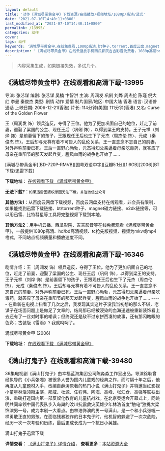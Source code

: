 ```yaml
---
layout: default
title: '动作《满城尽带黄金甲》下载资源/在线播放/视频地址/1080p/高清/蓝光'
date: "2021-07-10T14:40:11+0800"
last_modified_at: "2021-07-10T14:40:11+0800"
permalink: /13995/
categories: 动作
cover:
tags: 动作
keywords: '满城尽带黄金甲,在线免费看,1080p高清,bt种子,torrent,百度云盘,magnet,磁力链,迅雷下载资源'
description: '《满城尽带黄金甲》在线云播放手机西瓜影院吉吉影音免费看，1080p高清bd/hd未删减完整版和tc抢先枪版，mkv/mp4格式，附带bt/torrent种子、magnet/磁力链、百度云盘、网盘资源迅雷下载链接'
---
```


>内容采集生成，如果链接失效，多试几个。


## 《满城尽带黄金甲》在线观看和高清下载-13995

导演: 张艺谋 编剧: 张艺谋 吴楠 卞智洪 主演: 周润发 巩俐 刘烨 周杰伦 陈瑾 倪大红 李曼 秦俊杰 类型: 剧情 动作 爱情 制片国家/地区: 中国大陆 香港 语言: 汉语普通话 上映日期: 2006-12-21(香港) 片长: 114分钟(美国) 111分钟(香港) 又名: Curse of the Golden Flower

王（周润发 饰）领兵造反，夺得了王位。他为了更加巩固自己的地位，赶走了前妻，迎娶了梁国的公主、现任王后（巩俐 饰），以得到梁王的支持。王子元祥（刘烨 饰）是前妻留下的孩子，王跟现任王后也生下了元杰（周杰伦 饰）、元成（秦俊杰 饰）。王后却与元祥有着不可告人的乱伦关系，王一直念念不忘自己的前妻，对外声称前妻已死。王后一直野心勃勃，元杰得知父亲逼着母亲吃毒药，就答应了母亲在重阳节的那天发起兵变，腥风血雨的战争也开始了……


[满城尽带黄金甲][BD-720P-RMVB][国粤双语中字][豆瓣5.1分][1.6GB][2006][BT下载/迅雷下载]

**下载地址**： [在线观看下载 《满城尽带黄金甲》](https://www.btdx8.com/torrent/the_city_of_golden_armor_2006.html) 


**无法下载?**：`如果迅雷因版权原因无法下载，关注微信公众号 `

**其他方法1**：从百度云网盘下载视频，百度云网盘支持在线观看，非会员有限制，如果能找到迅雷下载链接、bt/torrent种子、magnet磁力链接、e2dk链接等，可以用迅雷、比特彗星等工具将完整视频下载到本地。

**其他方法2**：用手机云播、西瓜影院、吉吉影音等在线免费观看《满城尽带黄金甲》，一般提供1080p高清、hd/bd高清视频、tc抢先版视频，视频为mkv或mp4格式，不同站点视频质量和播放速度不同。


## 《满城尽带黄金甲》在线观看和高清下载-16346

剧情介绍：王（周润发 饰）领兵造反，夺得了王位。他为了更加巩固自己的地位，赶走了前妻，迎娶了梁国的公主、现任王后（巩俐 饰），以得到梁王的支持。王子元祥（刘烨 饰）是前妻留下的孩子，王跟现任王后也生下了元杰（周杰伦 饰）、元成（秦俊杰 饰）。王后却与元祥有着不可告人的乱伦关系，王一直念念不忘自己的前妻，对外声称前妻已死。王后一直野心勃勃，元杰得知父亲逼着母亲吃毒药，就答应了母亲在重阳节的那天发起兵变，腥风血雨的战争也开始了…… ----- 在重新在电视上扫看了几次之后，我发现其实这片子没我当初想的那么不堪，老谋子在场面问题上是做足了文章的，结局那已经被浸染的血海迅速被重新装饰看上去还有了一丝对时事的嘲讽；但终究还是敌不过东拼西凑的故事，还有那闪瞎眼的色彩；古装版《雷雨》? 我就呵呵了。


满城尽带黄金甲 (2006)

**下载地址**： [在线观看下载 《满城尽带黄金甲》](https://www.btbtdy.me/btdy/dy4103.html) 


## 《满山打鬼子》在线观看和高清下载-39480

36集电视剧《满山打鬼子》由幸福蓝海集团公司陈淼淼工作室出品。导演徐耿曾经执导的《小兵张嘎》被很多人誉为国内儿童戏的经典之作，而时隔十年之后，他再度从儿童题材入手，改编自薛涛原著的热门小说《满山打鬼子》并特邀当红影视小童星林浩领衔主演，那威、杜源、任程伟、陶海、高峰、张汇仓、高强等联袂出演，重磅打造国内第一部反奴化教育的儿童抗战戏。在北京奥运会开幕式上，同姚明共同率领中国代表队步入鸟巢的汶川抗震救灾英雄少年林浩首度&ldquo;触电”独挑大梁饰演男一号，成为本剧一大看点。由林浩饰演的男一号满山，是一个和小兵张嘎一样勇敢正直的男孩。在面临残暴狡诈的日本鬼子时，他机智的躲避了一次次危险，经历一次一次考验和历练，最后更成长成为一个抗日小英雄。


满山打鬼子迅雷下载

**详情查看**： [《满山打鬼子》详情介绍](/movie/39480/)， **查看更多**：[本站资源大全](/movie/t/all/)

